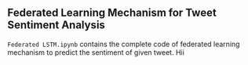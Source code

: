 ## Federated Learning Mechanism for Tweet Sentiment Analysis

`Federated LSTM.ipynb` contains the complete code of federated learning mechanism to predict the sentiment of given tweet.
Hii
